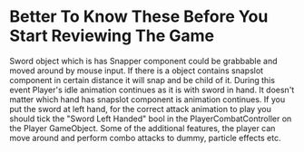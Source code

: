 # Better To Know These Before You Start Reviewing The Game

  Sword object which is has Snapper component could be grabbable and moved around by mouse input. If there is a object contains snapslot component in certain distance it will snap and be child of it. During this event Player's idle animation continues as it is with sword in hand. It doesn't matter which hand has snapslot component is animation continues.
  If you put the sword at left hand, for the correct attack animation to play you should tick the "Sword Left Handed" bool in the PlayerCombatController on the Player GameObject.
  Some of the additional features, the player can move around and perform combo attacks to dummy, particle effects etc. 
